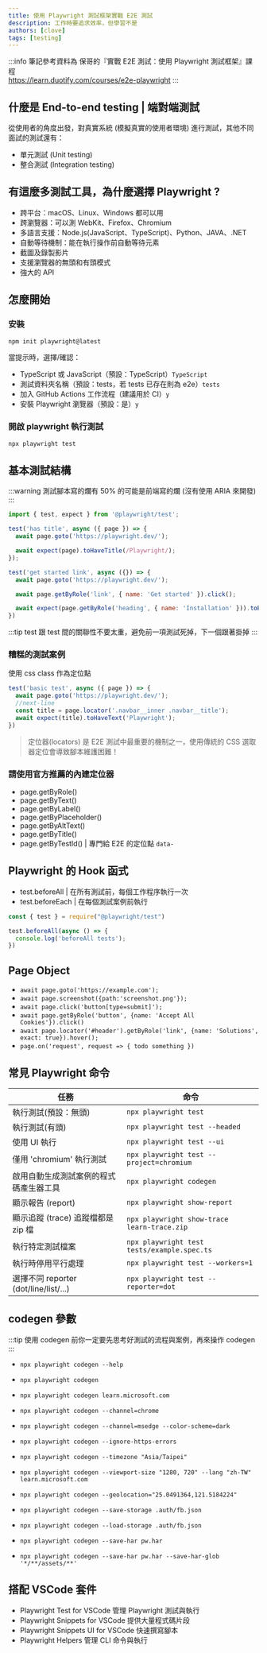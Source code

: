 ```yaml
---
title: 使用 Playwright 測試框架實戰 E2E 測試
description: 工作時要追求效率，但學習不是
authors: [clove]
tags: [testing]
---
```

:::info
筆記參考資料為 保哥的『實戰 E2E 測試：使用 Playwright 測試框架』課程\
https://learn.duotify.com/courses/e2e-playwright
:::

## 什麼是 End-to-end testing | 端對端測試

從使用者的角度出發，對真實系統 (模擬真實的使用者環境) 進行測試，其他不同面試的測試還有：
- 單元測試 (Unit testing)
- 整合測試 (Integration testing)

## 有這麼多測試工具，為什麼選擇 Playwright ?
- 跨平台：macOS、Linux、Windows 都可以用
- 跨瀏覽器：可以測 WebKit、Firefox、Chromium
- 多語言支援：Node.js(JavaScript、TypeScript)、Python、JAVA、.NET
- 自動等待機制：能在執行操作前自動等待元素
- 截圖及錄製影片
- 支援瀏覽器的無頭和有頭模式
- 強大的 API

## 怎麼開始
### 安裝 
```bash
npm init playwright@latest
```
當提示時，選擇/確認：

- TypeScript 或 JavaScript（預設：TypeScript）`TypeScript`
- 測試資料夾名稱（預設：tests，若 tests 已存在則為 e2e）`tests`
- 加入 GitHub Actions 工作流程（建議用於 CI）`y`
- 安裝 Playwright 瀏覽器（預設：是）`y`

### 開啟 playwright 執行測試

```bash
npx playwright test
```

## 基本測試結構

:::warning
測試腳本寫的爛有 50% 的可能是前端寫的爛 (沒有使用 ARIA 來開發)
:::

```js
import { test, expect } from '@playwright/test';

test('has title', async ({ page }) => {
  await page.goto('https://playwright.dev/');

  await expect(page).toHaveTitle(/Playwright/);
});

test('get started link', async ({}) => {
  await page.goto('https://playwright.dev/');

  await page.getByRole('link', { name: 'Get started' }).click();

  await expect(page.getByRole('heading', { name: 'Installation' })).toBeVisible();
})
```

:::tip
test 跟 test 間的關聯性不要太重，避免前一項測試死掉，下一個跟著掛掉
:::

### 糟糕的測試案例
使用 css class 作為定位點
```js
test('basic test', async ({ page }) => {
  await page.goto('https://playwright.dev/');
  //next-line
  const title = page.locator('.navbar__inner .navbar__title');
  await expect(title).toHaveText('Playwright');
})
```
> 定位器(locators) 是 E2E 測試中最重要的機制之一，使用傳統的 CSS 選取器定位會導致腳本維護困難！

### 請使用官方推薦的內建定位器
- page.getByRole()
- page.getByText()
- page.getByLabel()
- page.getByPlaceholder()
- page.getByAltText()
- page.getByTitle()
- page.getByTestId() | 專門給 E2E 的定位點 `data-`


## Playwright 的 Hook 函式
- test.beforeAll | 在所有測試前，每個工作程序執行一次
- test.beforeEach | 在每個測試案例前執行

```js
const { test } = require("@playwright/test")

test.beforeAll(async () => {
  console.log('beforeAll tests');
})
```

## Page Object
- `await page.goto('https://example.com');`
- `await page.screenshot({path:'screenshot.png'});`
- `await page.click('button[type=submit]');`
- `await page.getByRole('button', {name: 'Accept All Cookies'}).click()`
- `await page.locator('#header').getByRole('link', {name: 'Solutions', exact: true}).hover();`
- `page.on('request', request => { todo something })`

## 常見 Playwright 命令

| 任務 | 命令 |
| --- | --- |
| 執行測試(預設：無頭) | `npx playwright test` |
| 執行測試(有頭) | `npx playwright test --headed` |
| 使用 UI 執行 | `npx playwright test --ui` |
| 僅用 'chromium' 執行測試 | `npx playwright test --project=chromium` |
| 啟用自動生成測試案例的程式碼產生器工具 | `npx playwright codegen` |
| 顯示報告 (report) | `npx playwright show-report` |
| 顯示追蹤 (trace) 追蹤檔都是 zip 檔 | `npx playwright show-trace learn-trace.zip` |
| 執行特定測試檔案 | `npx playwright test tests/example.spec.ts` |
| 執行時停用平行處理 | `npx playwright test --workers=1` |
| 選擇不同 reporter (dot/line/list/...) | `npx playwright test --reporter=dot` |

## codegen 參數
:::tip
使用 codegen 前你一定要先思考好測試的流程與案例，再來操作 codegen
:::

- `npx playwright codegen --help`
- `npx playwright codegen`
- `npx playwright codegen learn.microsoft.com`
- `npx playwright codegen --channel=chrome`
- `npx playwright codegen --channel=msedge --color-scheme=dark`

- `npx playwright codegen --ignore-https-errors`
- `npx playwright codegen --timezone "Asia/Taipei"`
- `npx playwright codegen --viewport-size "1280, 720" --lang "zh-TW" learn.microsoft.com`
- `npx playwright codegen --geolocation="25.0491364,121.5184224"`

- `npx playwright codegen --save-storage .auth/fb.json`
- `npx playwright codegen --load-storage .auth/fb.json`

- `npx playwright codegen --save-har pw.har`
- `npx playwright codegen --save-har pw.har --save-har-glob '*/**/assets/**'`


## 搭配 VSCode 套件
- Playwright Test for VSCode 管理 Playwright 測試與執行
- Playwright Snippets for VSCode 提供大量程式碼片段
- Playwright Snippets UI for VSCode 快速撰寫腳本
- Playwright Helpers 管理 CLI 命令與執行
